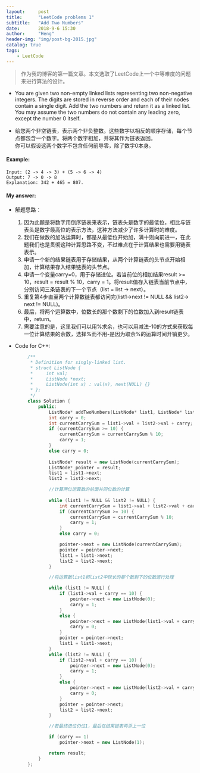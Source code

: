 ```yaml
---
layout:     post
title:      "LeetCode problems 1"
subtitle:   "Add Two Numbers"
date:       2018-9-6 15:30
author:     "Heng"
header-img: "img/post-bg-2015.jpg"
catalog: true
tags:
    - LeetCode
---
```


>作为我的博客的第一篇文章。本文选取了LeetCode上一个中等难度的问题来进行算法的设计。


-   You are given two non-empty linked lists representing two non-negative integers. The digits are stored in reverse order and each of their nodes contain a single digit. Add the two numbers and return it as a linked list.
<br>You may assume the two numbers do not contain any leading zero, except the number 0 itself.

    
- 给您两个非空链表，表示两个非负整数。这些数字以相反的顺序存储，每个节点都包含一个数字。将两个数字相加，并将其作为链表返回。<br>你可以假设这两个数字不包含任何前导零，除了数字0本身。

#### Example:

    Input: (2 -> 4 -> 3) + (5 -> 6 -> 4)
    Output: 7 -> 0 -> 8
    Explanation: 342 + 465 = 807.

#### My answer:


- 解题思路：

    1. 因为此题是将数字用倒序链表来表示，链表头是数字的最低位，相比与链表头是数字最高位的表示方法，这种方法减少了许多计算时的难度。
    2. 我们在做数的加法运算时，都是从最低位开始加，满十则向前进一，在此题我们也是贯彻这种计算思路不变，不过难点在于计算结果也需要用链表表示。
    3. 申请一个新的结果链表用于存储结果，从两个计算链表的头节点开始相加，计算结果存入结果链表的头节点。
    4. 申请一个变量carry=0，用于存储进位。若当前位的相加结果result >= 10，result = result % 10，carry = 1。将result值存入链表当前节点中，分别访问三条链表的下一个节点（list = list -> next）。
    5. 重复第4步直至两个计算数链表都访问完(list1->next != NULL && list2-> next != NULL)。
    6. 最后，将两个运算数中，位数长的那个数剩下的位数加入到result链表中，return。
    7. 需要注意的是，这里我们可以用%求余，也可以用减法-10的方式来获取每一位计算结果的余数，选择%而不用-是因为取余%的运算时间开销更少。

- Code for C++:
```c++
        /**
         * Definition for singly-linked list.
         * struct ListNode {
         *     int val;
         *     ListNode *next;
         *     ListNode(int x) : val(x), next(NULL) {}
         * };
         */
        class Solution {
            public:
                ListNode* addTwoNumbers(ListNode* list1, ListNode* list2) {
                int carry = 0;
                int currentCarrySum = list1->val + list2->val + carry;
                if (currentCarrySum >= 10) {
                    currentCarrySum = currentCarrySum % 10;
                    carry = 1;
                }
                else carry = 0;
                
                ListNode* result = new ListNode(currentCarrySum);
                ListNode* pointer = result;
                list1 = list1->next;
                list2 = list2->next;

                //计算两位运算数的前面共同位数的计算
                
                while (list1 != NULL && list2 != NULL) {
                    int currentCarrySum = list1->val + list2->val + carry;
                    if (currentCarrySum >= 10) {
                        currentCarrySum = currentCarrySum % 10;
                        carry = 1;
                    }
                    else carry = 0;

                    pointer->next = new ListNode(currentCarrySum);
                    pointer = pointer->next;
                    list1 = list1->next;
                    list2 = list2->next;
                }

                //将运算数list1和list2中较长的那个数剩下的位数进行处理

                while (list1 != NULL) {
                    if (list1->val + carry == 10) {
                        pointer->next = new ListNode(0);
                        carry = 1;
                    }
                    else {
                        pointer->next = new ListNode(list1->val + carry);
                        carry = 0;
                    }
                    pointer = pointer->next;
                    list1 = list1->next;
                }
                while (list2 != NULL) {
                    if (list2->val + carry == 10) {
                        pointer->next = new ListNode(0);
                        carry = 1;
                    }
                    else {
                        pointer->next = new ListNode(list2->val + carry);
                        carry = 0;
                    }
                    pointer = pointer->next;
                    list2 = list2->next;
                }

                //若最终进位仍位1，最后在结果链表再添上一位

                if (carry == 1) 
                    pointer->next = new ListNode(1);

                return result;
            }
        };
```

